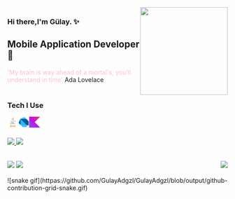 <img src ="https://media.giphy.com/media/VbnUQpnihPSIgIXuZv/giphy.gif" align="right" width="200" height="200">


### Hi there,I'm Gülay. :sparkles:

## Mobile Application Developer 🫶

<font color="pink">'My brain is way ahead of a mortal's, you'll understand in time'</font>
Ada Lovelace
<br></br>
### Tech I Use

<img align ="left" src="https://raw.githubusercontent.com/github/explore/5b3600551e122a3277c2c5368af2ad5725ffa9a1/topics/java/java.png" width="25" height="25">
<img align ="left" src="https://raw.githubusercontent.com/github/explore/5b3600551e122a3277c2c5368af2ad5725ffa9a1/topics/dart/dart.png" width="25" height="25">
<img align ="left" src="https://raw.githubusercontent.com/github/explore/5b3600551e122a3277c2c5368af2ad5725ffa9a1/topics/kotlin/kotlin.png" width="25" height="25">

<br></br>
<div>
  <a href="https://beacons.ai/GulayAdgzl">
    <img height="180cm" src="https://github-readme-stats.vercel.app/api?username=GulayAdgzl&show_icons=true&theme=dracula&include_all-commits=true&count_private=true"/>
    <img height="180cm" src="https://github-readme-stats.vercel.app/api/top-langs/?username=GulayAdgzl&layout=compact&langs_count=16&theme=darcula"/>
    </div>
  <br></br>

<div>  
  <a href = "mailto:glyadgzl@hotmail.com"><img src="https://img.shields.io/badge/-Gmail-%23333?style=for-the-badge&logo=gmail&logoColor=white" target="_blank"></a>
  <a href="https://www.linkedin.com/in/g%C3%BClay-ad%C4%B1g%C3%BCzel/" target="_blank"><img src="https://img.shields.io/badge/-LinkedIn-%230077B5?style=for-the-badge&logo=linkedin&logoColor=white" target="_blank"></a> 
  <img align ="right" src="https://cdn.discordapp.com/attachments/795358919417397249/82543058958168872/hi.gif">
  
</div>



<br/>
<div>
![snake gif](httpas://github.com/GulayAdgzl/GulayAdgzl/blob/output/github-contribution-grid-snake.gif)
</div>
